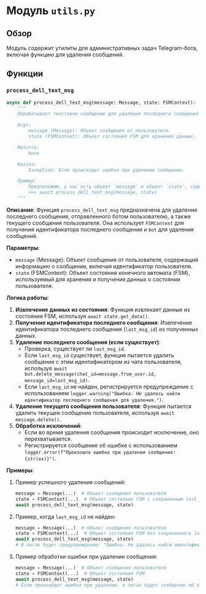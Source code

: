 # Модуль `utils.py`

## Обзор

Модуль содержит утилиты для административных задач Telegram-бота, включая функцию для удаления сообщений.

## Функции

### `process_dell_text_msg`

```python
async def process_dell_text_msg(message: Message, state: FSMContext):
    """
    Обрабатывает текстовое сообщение для удаления последнего сообщения и текущего сообщения пользователя.

    Args:
        message (Message): Объект сообщения от пользователя.
        state (FSMContext): Объект состояния FSM для хранения данных.

    Returns:
        None

    Raises:
        Exception: Если происходит ошибка при удалении сообщения.

    Пример:
        Предположим, у нас есть объект `message` и объект `state`, содержащий `last_msg_id`.
        >>> await process_dell_text_msg(message, state)
    """
```

**Описание**:
Функция `process_dell_text_msg` предназначена для удаления последнего сообщения, отправленного ботом пользователю, а также текущего сообщения пользователя. Она использует `FSMContext` для получения идентификатора последнего сообщения и `bot` для удаления сообщений.

**Параметры**:
- `message` (Message): Объект сообщения от пользователя, содержащий информацию о сообщении, включая идентификатор пользователя.
- `state` (FSMContext): Объект состояния конечного автомата (FSM), используемый для хранения и получения данных о состоянии пользователя.

**Логика работы**:
1. **Извлечение данных из состояния**: Функция извлекает данные из состояния FSM, используя `await state.get_data()`.
2. **Получение идентификатора последнего сообщения**: Извлечение идентификатора последнего сообщения (`last_msg_id`) из полученных данных.
3. **Удаление последнего сообщения (если существует)**:
   - Проверка, существует ли `last_msg_id`.
   - Если `last_msg_id` существует, функция пытается удалить сообщение с этим идентификатором из чата пользователя, используя `await bot.delete_message(chat_id=message.from_user.id, message_id=last_msg_id)`.
   - Если `last_msg_id` не найден, регистрируется предупреждение с использованием `logger.warning("Ошибка: Не удалось найти идентификатор последнего сообщения для удаления.")`.
4. **Удаление текущего сообщения пользователя**: Функция пытается удалить текущее сообщение пользователя, используя `await message.delete()`.
5. **Обработка исключений**:
   - Если во время удаления сообщения происходит исключение, оно перехватывается.
   - Регистрируется сообщение об ошибке с использованием `logger.error(f"Произошла ошибка при удалении сообщения: {str(ex)}")`.

**Примеры**:

1. Пример успешного удаления сообщений:
   ```python
   message = Message(...)  # Объект сообщения пользователя
   state = FSMContext(...)  # Объект состояния FSM с сохраненным last_msg_id
   await process_dell_text_msg(message, state)
   ```

2. Пример, когда `last_msg_id` не найден:
   ```python
   message = Message(...)  # Объект сообщения пользователя
   state = FSMContext(...)  # Объект состояния FSM без сохраненного last_msg_id
   await process_dell_text_msg(message, state)
   # В логах будет предупреждение: "Ошибка: Не удалось найти идентификатор последнего сообщения для удаления."
   ```

3. Пример обработки ошибки при удалении сообщения:
   ```python
   message = Message(...)  # Объект сообщения пользователя
   state = FSMContext(...)  # Объект состояния FSM
   await process_dell_text_msg(message, state)
   # Если произойдет ошибка при удалении, в логах будет сообщение об ошибке.
   ```